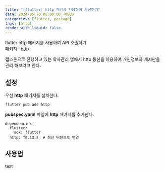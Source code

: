 ```yaml
---
title: "[flutter] http 패키지 사용하여 통신하기"
date: 2024-05-20 00:00:00 +0800
categories: [flutter, package]
tags: [http]
render_with_liquid: false
---
```


flutter http 패키지를 사용하여 API 호출하기<br>
패키지 : [http](https://pub.dev/packages/http)

캡스톤으로 진행하고 있는 학사관리 앱에서 http 통신을 이용하여 개인정보와 게시판을 관리 해보려고 한다.

## 설정


우선 __http__ 패키지를 설치한다.
```
flutter pub add http
```

__pubspec.yaml__ 파일에 __http__ 패키지를 추가한다.
```
dependencies:
  flutter:
    sdk: flutter
  http: ^0.13.3  # 최신 버전으로 변경
```

## 사용법

test